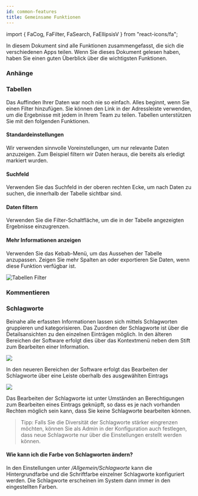 ```yaml
---
id: common-features
title: Gemeinsame Funktionen
---
```


import {
FaCog,
FaFilter,
FaSearch,
FaEllipsisV
} from "react-icons/fa";

In diesem Dokument sind alle Funktionen zusammengefasst, die sich die verschiedenen Apps teilen. Wenn Sie dieses Dokument gelesen haben, haben Sie einen guten Überblick über die wichtigsten Funktionen.

### Anhänge

### Tabellen

Das Auffinden Ihrer Daten war noch nie so einfach. Alles beginnt, wenn Sie einen Filter hinzufügen. Sie können den Link in der Adressleiste verwenden, um die Ergebnisse mit jedem in Ihrem Team zu teilen. Tabellen unterstützen Sie mit den folgenden Funktionen.

#### <FaCog/> Standardeinstellungen

Wir verwenden sinnvolle Voreinstellungen, um nur relevante Daten anzuzeigen. Zum Beispiel filtern wir Daten heraus, die bereits als erledigt markiert wurden.

#### <FaSearch/> Suchfeld

Verwenden Sie das Suchfeld in der oberen rechten Ecke, um nach Daten zu suchen, die innerhalb der Tabelle sichtbar sind.

#### <FaFilter/> Daten filtern

Verwenden Sie die Filter-Schaltfläche, um die in der Tabelle angezeigten Ergebnisse einzugrenzen.

#### <FaEllipsisV/> Mehr Informationen anzeigen

Verwenden Sie das Kebab-Menü, um das Aussehen der Tabelle anzupassen. Zeigen Sie mehr Spalten an oder exportieren Sie Daten, wenn diese Funktion verfügbar ist.

![Tabellen Filter](https://caqadmin.blob.core.windows.net/public-screenshots/manual-screenshots/basicTableFunctions_sm.gif)

### Kommentieren

### Schlagworte

Beinahe alle erfassten Informationen lassen sich mittels Schlagworten gruppieren und kategorisieren. Das Zuordnen der Schlagworte ist über die Detailsansichten zu den einzelnen Einträgen möglich. In den älteren Bereichen der Software erfolgt dies über das Kontextmenü neben dem Stift zum Bearbeiten einer Information.

![](https://caqadmin.blob.core.windows.net/faqs/63-images/mceclip1.gif)

In den neueren Bereichen der Software erfolgt das Bearbeiten der Schlagworte über eine Leiste oberhalb des ausgewählten Eintrags

![](https://caqadmin.blob.core.windows.net/faqs/63-images/mceclip3.gif)

Das Bearbeiten der Schlagworte ist unter Umständen an Berechtigungen zum Bearbeiten eines Eintrags geknüpft, so dass es je nach vorhanden Rechten möglich sein kann, dass Sie keine Schlagworte bearbeiten können.

> Tipp: Falls Sie die Diversität der Schlagworte stärker eingrenzen möchten, können Sie als Admin in der Konfiguration auch festlegen, dass neue Schlagworte nur über die Einstellungen erstellt werden können.

#### Wie kann ich die Farbe von Schlagworten ändern?

In den Einstellungen unter _/Allgemein/Schlagworte_ kann die Hintergrundfarbe und die Schriftfarbe einzelner Schlagworte konfiguriert werden. Die Schlagworte erscheinen im System dann immer in den eingestellten Farben.
